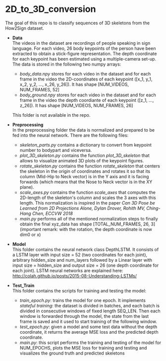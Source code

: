 # 2D_to_3D_conversion

The goal of this repo is to classify sequences of 3D skeletons from the How2Sign dataset. 

- **Data**<br />
	The videos in the dataset are recordings of people speaking in sign language. For each video, 26 body keypoints of the person have been extracted to obtain a 		stick-figure representation. The depth coordinate for each keypoint has been estimated using a multiple-camera set-up. The data is stored in the following two 		numpy arrays:<br />
	- *body_data.npy* stores for each video in the dataset and for each frame in the video the 2D-coordinates of each keypoint ([x_1, y_1, x_2, y_2, ..., x_26, y_26]). It has shape [NUM_VIDEOS, NUM_FRAMES, 52] <br />
	- *body_ground.npy* stores for each video in the dataset and for each frame in the video the depth coordiante of each keypoint ([z_1, ..., z_26]). It has shape 	[NUM_VIDEOS, NUM_FRAMES, 26] <br />
	
	This folder is not available in the repo.	
	
- **Preprocessing**<br />
	In the preprocessing folder the data is normalized and prepared to be fed into the neural network. There are the following files:<br />
	- *skeleton_parts.py* contains a dictionary to convert from keypoint number to bodypart and viceversa. 
	- *plot_3D_skeleton.py* contains the function *plot_3D_skeleton* that allows to visualize animated 3D plots of the keypoint figures.
	- *rotate_skeleton.py* contains the function *rotate_skeleton* that centers the skeleton in the origin of coordinates and rotates it so that its column (Mid-Hip to Neck vector) is in the Y axis and it is facing forwards (which means that the Nose to Neck vector is in the XY plane). 
	- *scale_axes.py* contains the function *scale_axes* that computes the 2D-length of the skeleton's column and scales the 3 axes with this length. This normalization is inspired in the paper *Can 3D Pose be Learned from 2D Projections Alone, Dylan Drover, Rohith MV, Ching-Hang Chen, ECCVW 2018*
	- *main.py* performs all of the mentioned normalization steps to finally obtain the final xyz_data has shape [TOTAL_NUM_FRAMES, 26, 3] (important remark: with the rotation, the depth coordinate is now dim0 or x)
	
- **Model**<br />
	This folder contains the neural network class DepthLSTM. It consists of a LSTM layer with input size = 52 (two coordinates for each joint), arbitrary hidden_size and num_layers followed by a Linear layer with input size = hidden_size and output size = 26 (one depth coordinate for each joint). LSTM neural networks are explained here: http://colah.github.io/posts/2015-08-Understanding-LSTMs/ 
	
	
- **Test_Train**<br />
		This folder contains the scripts for training and testing the model:
	- *train_epoch.py*: trains the model for one epoch. It implements *stateful training*: the dataset is divided in batches, and each batch is divided in consecutive windows of fixed length SEQ_LEN. Then each window is forwarded through the model, the state from the last frame is saved and it used to start training of the following window.
	- *test_epoch.py*: given a model and some test data without the depth coordinate, it returns the average MSE loss and the predicted depth coordinate.
	- *main.py*: this script performs the training and testing of the model for NUM_EPOCHS, plots the MSE loss for training and testing and visualizes the ground truth and predicted skeletons 
		
		
	

